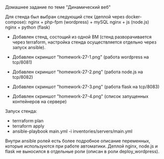 Домашнее задание по теме "Динамический веб" 

Для стенда был выбран следующий стек (деплой через docker-compose):
 nginx + php-fpm (wordpress) + mySQL
 nginx + js (node.js)
 nginx + python (flask)

- Добавлен стенд, состощий из одной ВМ (стенд разворачивается через terraform, настройка стенда осуществляется отдельно через запуск ansible).


- Добавлен скриншот "homework-27-1.png" (работа wordpress на tcp/8081)
- Добавлен скриншот "homework-27-2.png" (работа node.js на tcp/8082)
- Добавлен скриншот "homework-27-3.png" (работа flask на tcp/8083)
- Добавлен скриншот "homework-27-4.png" (список запущенных контейнеров на сервере)

Запуск стенда:
- terrraform plan
- terraform apply
- ansible-playbook main.yml -i inventories/servers/main.yml

Внутри ansible ролей есть более подробное описание переменных, которые используются при работе автоматики. Деплой nginx, node.js и flask не выносился в отдельные роли (описан в роли deploy_wordpress).
